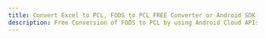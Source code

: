 ---title: Convert Excel to PCL, FODS to PCL FREE Converter or Android SDKdescription: Free Conversion of FODS to PCL by using Android Cloud APIs & SDKs. Also Create, Edit & Render Microsoft Excel, CSV and SpreadsheetML worksheets or spreadsheet in the Cloud.---